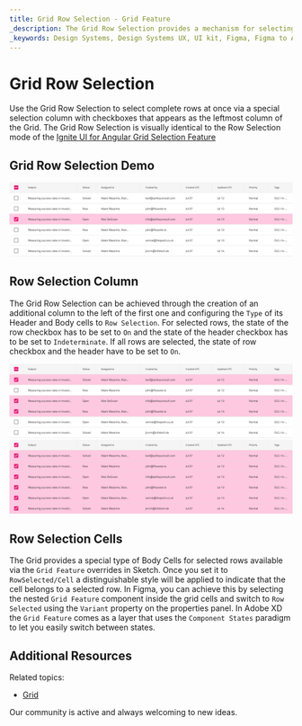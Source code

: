 ```yaml
---
title: Grid Row Selection - Grid Feature
_description: The Grid Row Selection provides a mechanism for selecting a full record shown in the Grid.
_keywords: Design Systems, Design Systems UX, UI kit, Figma, Figma to Angular, Export code from Figma, Figma to HTML, Figma UI kits, Sketch, Ignite UI for Angular, Sketch to Angular, Angular, Angular Design System, Export code from Sketch, Design Kits for Angular, Sketch HTML, Sketch to HTML, Sketch UI kits, Adobe XD, Adobe XD to Angular, Export code from Adobe XD, Adobe XD to HTML, Adobe XD UI kits
---
```


# Grid Row Selection

Use the Grid Row Selection to select complete rows at once via a special selection column with checkboxes that appears as the leftmost column of the Grid. The Grid Row Selection is visually identical to the Row Selection mode of the [Ignite UI for Angular Grid Selection Feature](https://www.infragistics.com/products/ignite-ui-angular/angular/components/grid/selection.html#grid-row-selection)

## Grid Row Selection Demo

<img class="responsive-img" src="../images/grid_row_selection_demo.png" srcset="../images/grid_row_selection_demo@2x.png 2x" />

## Row Selection Column

The Grid Row Selection can be achieved through the creation of an additional column to the left of the first one and configuring the `Type` of its Header and Body cells to `Row Selection`. For selected rows, the state of the row checkbox has to be set to `On` and the state of the header checkbox has to be set to `Indeterminate`. If all rows are selected, the state of row checkbox and the header have to be set to `On`.

<img class="responsive-img" src="../images/grid_row_selection.png" srcset="../images/grid_row_selection@2x.png 2x" />
  <div class="divider--half"></div>
    <div class="divider--half"></div>
      <div class="divider--half"></div>
        <div class="divider--half"></div>
<img class="responsive-img" src="../images/grid_row_selection_all.png" srcset="../images/grid_row_selection_all@2x.png 2x" />
  <div class="divider--half"></div>
    <div class="divider--half"></div>

## Row Selection Cells

The Grid provides a special type of Body Cells for selected rows available via the `Grid Feature` overrides in Sketch. Once you set it to `RowSelected/Cell` a distinguishable style will be applied to indicate that the cell belongs to a selected row. In Figma, you can achieve this by selecting the nested `Grid Feature` component inside the grid cells and switch to `Row Selected` using the `Variant` property on the properties panel. In Adobe XD the `Grid Feature` comes as a layer that uses the `Component States` paradigm to let you easily switch between states.

## Additional Resources

Related topics:

- [Grid](grid.md)
  <div class="divider--half"></div>

Our community is active and always welcoming to new ideas.

